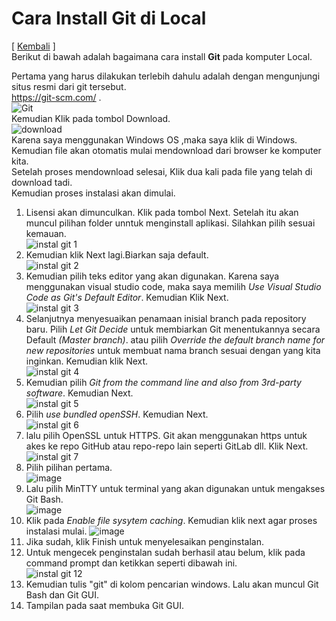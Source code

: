 # Cara Install Git di Local

[ [Kembali](README.md) ] <br/>
Berikut di bawah adalah bagaimana cara install **Git** pada komputer Local.

Pertama yang harus dilakukan terlebih dahulu adalah dengan mengunjungi situs resmi dari git tersebut.<br/>
https://git-scm.com/ .<br />
![Git](https://user-images.githubusercontent.com/75562356/135226513-91113525-b3ce-48fe-ad50-2b632182f78d.png)
<br />
Kemudian Klik pada tombol Download.<br />
![download](https://user-images.githubusercontent.com/75562356/135227849-bea36f70-68fe-4bbd-85cf-67483fe95e57.png)<br />
Karena saya menggunakan Windows OS ,maka saya klik di Windows.<br /> 
Kemudian file akan otomatis mulai mendownload dari browser ke komputer kita.<br />
Setelah proses mendownload selesai, Klik dua kali pada file yang telah di download tadi.<br />
Kemudian proses instalasi akan dimulai.<br />
1. Lisensi akan dimunculkan. Klik pada tombol Next. Setelah itu akan muncul pilihan folder unntuk menginstall aplikasi. Silahkan pilih sesuai kemauan.<br />
![instal git 1](https://user-images.githubusercontent.com/75562356/135228732-66c0e6e2-ae5c-4c9e-a58f-ef081e8e43a3.png) <br />
2. Kemudian klik Next lagi.Biarkan saja default. <br />
![instal git 2](https://user-images.githubusercontent.com/75562356/135229716-d9424281-d618-48be-a4b3-09cfa5b84db7.png) <br />
3. Kemudian pilih teks editor yang akan digunakan. Karena saya menggunakan visual studio code, maka saya memilih *Use Visual Studio Code as Git's Default Editor*. Kemudian Klik Next.<br />
![instal git 3](https://user-images.githubusercontent.com/75562356/135230333-7061670a-b5f5-4f86-a234-a06d6ec3d589.png) <br />
4. Selanjutnya menyesuaikan penamaan inisial branch pada repository baru. Pilih *Let Git Decide* untuk membiarkan Git menentukannya secara Default *(Master branch)*. atau pilih *Override the default branch name for new repositories* untuk membuat nama branch sesuai dengan yang kita inginkan. Kemudian klik Next. <br/>
![instal git 4](https://user-images.githubusercontent.com/75562356/135231095-ee510077-9da3-48de-9c64-e48866db377c.png) <br/>
5. Kemudian pilih *Git from the command line and also from 3rd-party software*. Kemudian Next. <br/>
![instal git 5](https://user-images.githubusercontent.com/75562356/135233057-bcb7211e-6b5c-426a-9baf-b1b1588eadb8.png) <br/>
6. Pilih *use bundled openSSH*. Kemudian Next. <br />
![instal git 6](https://user-images.githubusercontent.com/75562356/135233950-e904e3a0-6ee9-48ef-a105-efc91fdbbd09.png) <br/>
7. lalu pilih OpenSSL untuk HTTPS. Git akan menggunakan https untuk akes ke repo GitHub atau repo-repo lain seperti GitLab dll. Klik Next. <br/>
![instal git 7](https://user-images.githubusercontent.com/75562356/135234628-37820d41-37c2-4081-8f23-089628cea178.png) <br/>
8. Pilih pilihan pertama. <br/>
![image](https://user-images.githubusercontent.com/75562356/135235429-fe26e055-8978-4ce6-a5f3-959c63c0ca2f.png) <br/>
9. Lalu pilih MinTTY untuk terminal yang akan digunakan untuk mengakses Git Bash.<br/>
![image](https://user-images.githubusercontent.com/75562356/135235789-fe150b97-5a05-4425-b880-15ab586757aa.png) <br/>
10. Klik pada *Enable file sysytem caching*. Kemudian klik next agar proses instalasi mulai.
![image](https://user-images.githubusercontent.com/75562356/135237165-ce0ac89e-755b-4031-b149-d33471217fd1.png) <br/>
11. Jika sudah, klik Finish untuk menyelesaikan penginstalan.<br/>
12. Untuk mengecek penginstalan sudah berhasil atau belum, klik pada command prompt dan ketikkan seperti dibawah ini. <br/>
![instal git 12](https://user-images.githubusercontent.com/75562356/135237939-609447b6-424e-4af4-84d0-8e39ec7a04b7.png)<br/>
13. Kemudian tulis "git" di kolom pencarian windows. Lalu akan muncul Git Bash dan Git GUI. <br/>
14. Tampilan pada saat membuka Git GUI. <br/>
